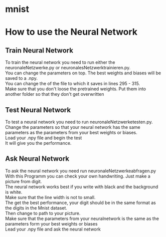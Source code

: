 # mnist
<h1>How to use the Neural Network</h1>
<h2>Train Neural Network</h2>
<p>To train the neural network you need to run either the neuronaleNetzwerke.py or neuronalesNetzwerktrainieren.py.<br> You can change the parameters on top. The best weights and biases will be saved to a .npy. <br>
You can change the of the file to which it saves in lines 295 - 315.<br>
Make sure that you don't loose the pretrained weights. Put them into another folder so that they don't get overwritten</p>
<h2>Test Neural Network</h2>
<p>To test a neural network you need to run neuronaleNetzwerketesten.py.<br>
  Change the parameters so that your neural network has the same parameters as the parameters from your best weights or biases.<br>
  Load your .npy file and begin the test<br>
  It will give you the performance.</p>
<h2>Ask Neural Network</h2>
<p>To ask the neural network you need run neuronaleNetzwerkeabfragen.py<br>
  With this Programm you can check your own handwriting. Just make a picture from digit.<br>
  The neural network works best if you write with black and the background is white.<br>
  Make sure that the line width is not to small.<br>
  The get the best performance, your digit should be in the same format as the digits in the Mnist dataset.<br>
  Then change to path to your picture. <br>
  Make sure that the parameters from your neuralnetwork is the same as the parameters form your best weights or biases<br>
  Lead your .npy file and ask the neural network</p>
